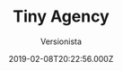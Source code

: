 ---
title: Tiny Agency
github: https://github.com/foxandgeese/tiny-agency
demo: https://foxandgeese.github.io/tiny-agency/
author: Versionista
ssg:
  - Gatsby
cms:
  - Markdown
date: 2019-02-08T20:22:56.000Z
description: >-
  Simple Gatsby.js starter that uses material design and that's perfect for tiny
  agencies.
draft: true
publish_date: '2019-02-08T20:22:56Z'
update_date: '2022-04-01T05:50:17Z'
github_star: 20
github_fork: 7
---